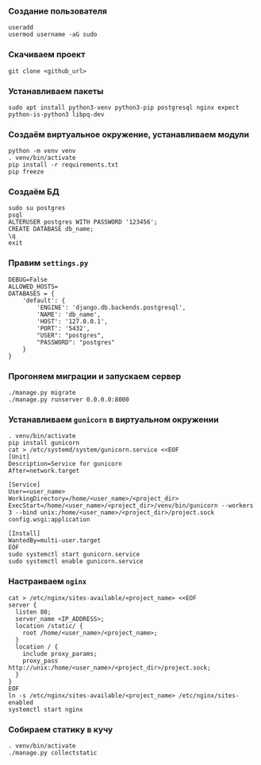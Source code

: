 
### Создание пользователя
```
useradd
usermod username -aG sudo
```

### Скачиваем проект
```
git clone <github_url>
```

### Устанавливаем пакеты
```
sudo apt install python3-venv python3-pip postgresql nginx expect python-is-python3 libpq-dev
```

### Создаём виртуальное окружение, устанавливаем модули
```
python -m venv venv
. venv/bin/activate
pip install -r requirements.txt
pip freeze
```

### Создаём БД
```
sudo su postgres
psql
ALTERUSER postgres WITH PASSWORD '123456';
CREATE DATABASE db_name;
\q
exit
```

### Правим `settings.py`
```
DEBUG=False
ALLOWED_HOSTS=
DATABASES = {
    'default': {
        'ENGINE': 'django.db.backends.postgresql',
        'NAME': 'db_name',
        'HOST': '127.0.0.1',
        'PORT': '5432',
        "USER": "postgres",
        "PASSWORD": "postgres"
    }
}
```
### Прогоняем миграции и запускаем сервер
```
./manage.py migrate
./manage.py runserver 0.0.0.0:8000
```

### Устанавливаем `gunicorn` в виртуальном окружении
```
. venv/bin/activate
pip install gunicorn
cat > /etc/systemd/system/gunicorn.service <<EOF
[Unit]
Description=Service for gunicorn
After=network.target

[Service]
User=<user_name>
WorkingDirectory=/home/<user_name>/<project_dir>
ExecStart=/home/<user_name>/<project_dir>/venv/bin/gunicorn --workers 3 --bind unix:/home/<user_name>/<project_dir>/project.sock config.wsgi:application

[Install]
WantedBy=multi-user.target
EOF
sudo systemctl start gunicorn.service
sudo systemctl enable gunicorn.service
```

### Настраиваем `nginx`
```
cat > /etc/nginx/sites-available/<project_name> <<EOF
server {
  listen 80;
  server_name <IP_ADDRESS>;
  location /static/ {
    root /home/<user_name>/<project_name>;
  }
  location / {
    include proxy_params;
    proxy_pass http://unix:/home/<user_name>/<project_dir>/project.sock;
  }
}
EOF
ln -s /etc/nginx/sites-available/<project_name> /etc/nginx/sites-enabled
systemctl start nginx
```
### Собираем статику в кучу
```
. venv/bin/activate
./manage.py collectstatic
```
